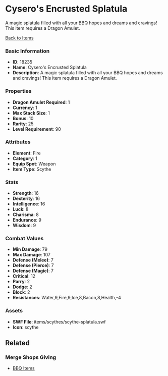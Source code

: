 # Cysero's Encrusted Splatula

A magic splatula filled with all your BBQ hopes and dreams and cravings! This item requires a Dragon Amulet.

[Back to Items](../items.md)

### Basic Information

- **ID**: 18235
- **Name**: Cysero&#039;s Encrusted Splatula
- **Description**: A magic splatula filled with all your BBQ hopes and dreams and cravings! This item requires a Dragon Amulet.

### Properties

- **Dragon Amulet Required**: 1
- **Currency**: 1
- **Max Stack Size**: 1
- **Bonus**: 10
- **Rarity**: 25
- **Level Requirement**: 90

### Attributes

- **Element**: Fire
- **Category**: 1
- **Equip Spot**: Weapon
- **Item Type**: Scythe

### Stats

- **Strength**: 16
- **Dexterity**: 16
- **Intelligence**: 16
- **Luck**: 8
- **Charisma**: 8
- **Endurance**: 9
- **Wisdom**: 9

### Combat Values

- **Min Damage**: 79
- **Max Damage**: 107
- **Defense (Melee)**: 7
- **Defense (Pierce)**: 7
- **Defense (Magic)**: 7
- **Critical**: 12
- **Parry**: 2
- **Dodge**: 2
- **Block**: 2
- **Resistances**: Water,9,Fire,9,Ice,8,Bacon,8,Health,-4

### Assets

- **SWF File**: items/scythes/scythe-splatula.swf
- **Icon**: scythe

## Related

### Merge Shops Giving

- [BBQ Items](../merge-shops/202-bbq-items.md)

